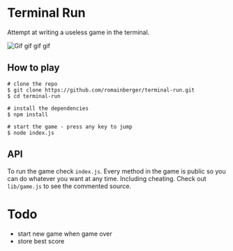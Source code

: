 # Terminal Run

Attempt at writing a useless game in the terminal.

![Gif gif gif gif](http://zippy.gfycat.com/AdorableSorrowfulArthropods.gif)

## How to play

    # clone the repo
    $ git clone https://github.com/romainberger/terminal-run.git
    $ cd terminal-run

    # install the dependencies
    $ npm install

    # start the game - press any key to jump
    $ node index.js

## API

To run the game check `index.js`. Every method in the game is public so you can do whatever you want at any time. Including cheating. Check out `lib/game.js` to see the commented source.

# Todo

* start new game when game over
* store best score
